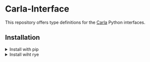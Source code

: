# Carla-Interface

This repository offers type definitions for the [Carla](https://github.com/carla-simulator/carla) Python interfaces.

## Installation

<details>
  <summary>Install with pip</summary>
  
  ```shell
  pip install git+https://github.com/MamoruDS/carla-interface.git
  ```
  
</details>

<details>
  <summary>Install wiht rye</summary>
  
  ```shell
  rye add carla-interface --git https://github.com/MamoruDS/carla-interface
  ```
  
</details>

